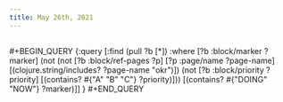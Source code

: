 ```yaml
---
title: May 26th, 2021
---
```


## 
#+BEGIN_QUERY
{:query [:find (pull ?b [*])
         :where
         [?b :block/marker ?marker]
         (not (not [?b :block/ref-pages ?p]
         [?p :page/name ?page-name]
         [(clojure.string/includes? ?page-name "okr")])
         (not [?b :block/priority ?priority]
         [(contains? #{"A" "B" "C"} ?priority)]))
         [(contains? #{"DOING" "NOW"} ?marker)]]
 }
#+END_QUERY
